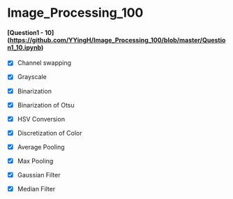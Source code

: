 # Image_Processing_100


#### [Question1 - 10] (https://github.com/YYingH/Image_Processing_100/blob/master/Question1_10.ipynb)

- [x] Channel swapping
- [x] Grayscale
- [x] Binarization
- [x] Binarization of Otsu
- [x] HSV Conversion
- [x] Discretization of Color
- [x] Average Pooling
- [x] Max Pooling
- [x] Gaussian Filter
- [x] Median Filter

